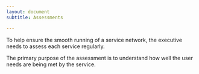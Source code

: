 ```yaml
---
layout: document
subtitle: Assessments

---
```

To help ensure the smooth running of a service network, the executive needs to assess each service regularly.

The primary purpose of the assessment is to understand how well the user needs are being met by the service.